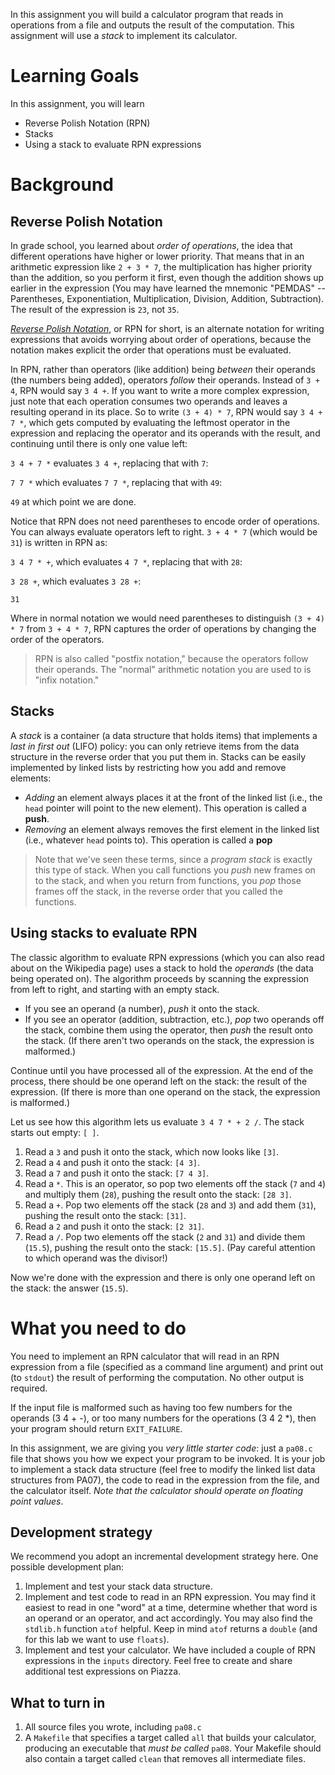 In this assignment you will
build a calculator program that reads in operations from a file and outputs
the result of the computation. This assignment will use a *stack* to implement
its calculator.

Learning Goals
==============

In this assignment, you will learn

* Reverse Polish Notation (RPN)
* Stacks
* Using a stack to evaluate RPN expressions

Background
==========

Reverse Polish Notation
-----------------------

In grade school, you learned about *order of operations*, the idea that
different operations have higher or lower priority. That means that in an
arithmetic expression like `2 + 3 * 7`, the multiplication has higher priority
than the addition, so you perform it first, even though the addition shows up
earlier in the expression (You may have learned the mnemonic "PEMDAS" --
Parentheses, Exponentiation, Multiplication, Division, Addition, Subtraction).
The result of the expression is `23`, not `35`.

[*Reverse Polish Notation*](https://en.wikipedia.org/wiki/Reverse_Polish_notation), or RPN for short, is an alternate notation for writing expressions that avoids worrying about order of operations, because the notation makes explicit the order that operations must be evaluated.

In RPN, rather than operators (like addition) being *between* their operands (the numbers being added), operators *follow* their operands. Instead of `3 + 4`, RPN would say `3 4 +`. If you want to write a more complex expression, just note that each operation consumes two operands and leaves a resulting operand in its place. So to write `(3 + 4) * 7`, RPN would say `3 4 + 7 *`, which gets computed by evaluating the leftmost operator in the expression and replacing the operator and its operands with the result, and continuing until there is only one value left:

`3 4 + 7 *` evaluates `3 4 +`, replacing that with `7`:

`7 7 *` which evaluates `7 7 *`, replacing that with `49`:

`49` at which point we are done.

Notice that RPN does not need parentheses to encode order of operations. You
can always evaluate operators left to right. `3 + 4 * 7` (which would be `31`)
is written in RPN as:

`3 4 7 * +`, which evaluates `4 7 *`, replacing that with `28`:

`3 28 +`, which evaluates `3 28 +`:

`31`

Where in normal notation we would need parentheses to distinguish `(3 + 4) * 7` from `3 + 4 * 7`, RPN captures the order of operations by changing the order of the operators.

> RPN is also called "postfix notation," because the operators follow their 
> operands. The "normal" arithmetic notation you are used to is "infix 
> notation." 

Stacks
------

A *stack* is a container (a data structure that holds items) that implements a
*last in first out* (LIFO) policy: you can only retrieve items from the data
structure in the reverse order that you put them in. Stacks can be easily implemented by linked lists by restricting how you add and remove elements:

* *Adding* an element always places it at the front of the linked list (i.e., the `head` pointer will point to the new element). This operation is called a **push**.
* *Removing* an element always removes the first element in the linked list (i.e., whatever `head` points to). This operation is called a **pop**

> Note that we've seen these terms, since a *program stack* is exactly
> this type of stack. When you call functions you *push* new frames on
> to the stack, and when you return from functions, you *pop* those
> frames off the stack, in the reverse order that you called the
> functions.

Using stacks to evaluate RPN
----------------------------

The classic algorithm to evaluate RPN expressions (which you can also read
about on the Wikipedia page) uses a stack to hold the *operands* (the data
being operated on). The algorithm proceeds by scanning the expression from
left to right, and starting with an empty stack.

* If you see an operand (a number), *push* it onto the stack.
* If you see an operator (addition, subtraction, etc.), *pop* two operands off the stack, combine them using the operator, then *push* the result onto the stack. (If there aren't two operands on the stack, the expression is malformed.)

Continue until you have processed all of the expression. At the end of the
process, there should be one operand left on the stack: the result of the
expression. (If there is more than one operand on the stack, the expression is
malformed.)

Let us see how this algorithm lets us evaluate `3 4 7 * + 2 /`. The stack starts out empty: `[ ]`.

1. Read a `3` and push it onto the stack, which now looks like `[3]`.
2. Read a `4` and push it onto the stack: `[4 3]`.
3. Read a `7` and push it onto the stack: `[7 4 3]`.
4. Read a `*`. This is an operator, so pop two elements off the stack (`7` and `4`) and multiply them (`28`), pushing the result onto the stack: `[28 3]`.
5. Read a `+`. Pop two elements off the stack (`28` and `3`) and add them (`31`), pushing the result onto the stack: `[31]`.
6. Read a `2` and push it onto the stack: `[2 31]`.
7. Read a `/`. Pop two elements off the stack (`2` and `31`) and divide them (`15.5`), pushing the result onto the stack: `[15.5]`. (Pay careful attention to which operand was the divisor!)

Now we're done with the expression and there is only one operand left on the
stack: the answer (`15.5`).

What you need to do
===================

You need to implement an RPN calculator that will read in an RPN expression
from a file (specified as a command line argument) and print out (to `stdout`)
the result of performing the computation. No other output is required.

If the input file is malformed such as having too few numbers for the operands
(3 4 + -), or too many numbers for the operations (3 4 2 *), then
your program should return `EXIT_FAILURE`.

In this assignment, we are giving you *very little starter code*: just a
`pa08.c` file that shows you how we expect your program to be invoked. It is
your job to implement a stack data structure (feel free to modify the linked
list data structures from PA07), the code to read in the
expression from the file, and the calculator itself. *Note that the calculator should operate on floating point values*.

Development strategy
--------------------

We recommend you adopt an incremental development strategy here. One possible
development plan:

1. Implement and test your stack data structure.
2. Implement and test code to read in an RPN expression. You may find it easiest to read in one "word" at a time, determine whether that word is an operand or an operator, and act accordingly. You may also find the `stdlib.h` function `atof` helpful. Keep in mind `atof` returns a `double` (and for this lab we want to use `floats`).
3. Implement and test your calculator. We have included a couple of RPN expressions in the `inputs` directory. Feel free to create and share additional test expressions on Piazza.

What to turn in
---------------

1. All source files you wrote, including `pa08.c`
2. A `Makefile` that specifies a target called `all` that builds your calculator, producing an executable that *must be called* `pa08`. Your Makefile should also contain a target called `clean` that removes all intermediate files.

